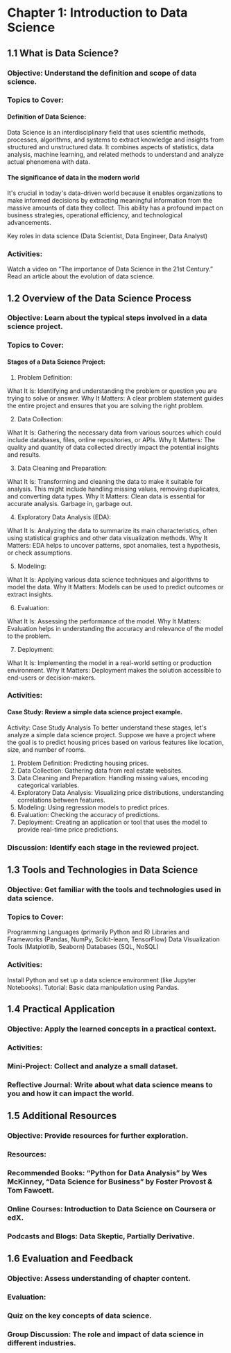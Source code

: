 
# Chapter 1: Introduction to Data Science
## 1.1 What is Data Science?

### Objective: Understand the definition and scope of data science.

### Topics to Cover:
#### Definition of Data Science: 
Data Science is an interdisciplinary field that uses scientific methods, processes, algorithms, and systems to extract knowledge and insights from structured and unstructured data. It combines aspects of statistics, data analysis, machine learning, and related methods to understand and analyze actual phenomena with data.


#### The significance of data in the modern world
It's crucial in today's data-driven world because it enables organizations to make informed decisions by extracting meaningful information from the massive amounts of data they collect. This ability has a profound impact on business strategies, operational efficiency, and technological advancements.

Key roles in data science (Data Scientist, Data Engineer, Data Analyst)

### Activities:

Watch a video on “The importance of Data Science in the 21st Century.”
Read an article about the evolution of data science.

## 1.2 Overview of the Data Science Process
### Objective: Learn about the typical steps involved in a data science project.
### Topics to Cover:

#### Stages of a Data Science Project:

1. Problem Definition:

What It Is: Identifying and understanding the problem or question you are trying to solve or answer.
Why It Matters: A clear problem statement guides the entire project and ensures that you are solving the right problem.

2. Data Collection:

What It Is: Gathering the necessary data from various sources which could include databases, files, online repositories, or APIs.
Why It Matters: The quality and quantity of data collected directly impact the potential insights and results.

3. Data Cleaning and Preparation:

What It Is: Transforming and cleaning the data to make it suitable for analysis. This might include handling missing values, removing duplicates, and converting data types.
Why It Matters: Clean data is essential for accurate analysis. Garbage in, garbage out.

4. Exploratory Data Analysis (EDA):

What It Is: Analyzing the data to summarize its main characteristics, often using statistical graphics and other data visualization methods.
Why It Matters: EDA helps to uncover patterns, spot anomalies, test a hypothesis, or check assumptions.

5. Modeling:

What It Is: Applying various data science techniques and algorithms to model the data.
Why It Matters: Models can be used to predict outcomes or extract insights.

6. Evaluation:

What It Is: Assessing the performance of the model.
Why It Matters: Evaluation helps in understanding the accuracy and relevance of the model to the problem.

7. Deployment:

What It Is: Implementing the model in a real-world setting or production environment.
Why It Matters: Deployment makes the solution accessible to end-users or decision-makers.

### Activities:
#### Case Study: Review a simple data science project example.
Activity: Case Study Analysis
To better understand these stages, let's analyze a simple data science project. Suppose we have a project where the goal is to predict housing prices based on various features like location, size, and number of rooms.

1. Problem Definition: Predicting housing prices.
1. Data Collection: Gathering data from real estate websites.
1. Data Cleaning and Preparation: Handling missing values, encoding categorical variables.
1. Exploratory Data Analysis: Visualizing price distributions, understanding correlations between features.
1. Modeling: Using regression models to predict prices.
1. Evaluation: Checking the accuracy of predictions.
1. Deployment: Creating an application or tool that uses the model to provide real-time price predictions.



### Discussion: Identify each stage in the reviewed project.

## 1.3 Tools and Technologies in Data Science
### Objective: Get familiar with the tools and technologies used in data science.
### Topics to Cover:
Programming Languages (primarily Python and R)
Libraries and Frameworks (Pandas, NumPy, Scikit-learn, TensorFlow)
Data Visualization Tools (Matplotlib, Seaborn)
Databases (SQL, NoSQL)
### Activities:
Install Python and set up a data science environment (like Jupyter Notebooks).
Tutorial: Basic data manipulation using Pandas.

## 1.4 Practical Application
### Objective: Apply the learned concepts in a practical context.
### Activities:
### Mini-Project: Collect and analyze a small dataset.
### Reflective Journal: Write about what data science means to you and how it can impact the world.

## 1.5 Additional Resources
### Objective: Provide resources for further exploration.
### Resources:

### Recommended Books: “Python for Data Analysis” by Wes McKinney, “Data Science for Business” by Foster Provost & Tom Fawcett.
### Online Courses: Introduction to Data Science on Coursera or edX.
### Podcasts and Blogs: Data Skeptic, Partially Derivative.

## 1.6 Evaluation and Feedback
### Objective: Assess understanding of chapter content.
### Evaluation:
### Quiz on the key concepts of data science.
### Group Discussion: The role and impact of data science in different industries.
